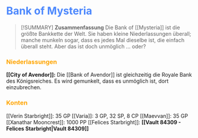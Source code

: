 # <font color = 4d88fd>Bank of Mysteria</font>

>[!SUMMARY] **Zusammenfassung**
>Die Bank of [[Mysteria]] ist die größte Bankkette der Welt. Sie haben kleine Niederlassungen überall; manche munkeln sogar, dass es jedes Mal dieselbe ist, die einfach überall steht. Aber das ist doch unmöglich ... oder?

### <font color = "orange">Niederlassungen</font>
**[[City of Avendor]]:** Die [[Bank of Avendor]] ist gleichzeitig die Royale Bank des Königsreiches. Es wird gemunkelt, dass es unmöglich ist, dort einzubrechen.

### <font color = "orange">Konten</font>
[[Verin Starbright]]: 35 GP
[[Varia]]: 3 GP, 32 SP, 8 CP
[[Maevvan]]: 35 GP
[[Xanathar Mooncrest]]: 1000 PP
[[Felices Starbright]]: **[[Vault 84309 - Felices Starbright|Vault 84309]]**

